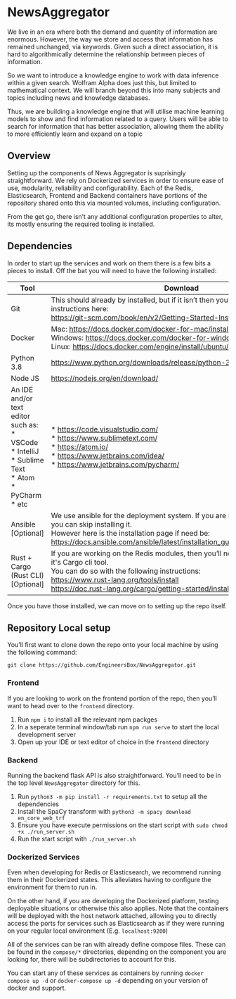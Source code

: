 # NewsAggregator

We live in an era where both the demand and quantity of information are enormous. However, the way we store and access that information has remained unchanged, via keywords. Given such a direct association, it is hard to algorithmically determine the relationship between pieces of information.

So we want to introduce a knowledge engine to work with data inference within a given search. Wolfram Alpha does just this, but limited to mathematical context. We will branch beyond this into many subjects and topics including news and knowledge databases.

Thus, we are building a knowledge engine that will utilise machine learning models to show and find information related to a query. Users will be able to search for information that has better association, allowing them the ability to more efficiently learn and expand on a topic

## Overview

Setting up the components of News Aggregator is suprisingly straightforward. We rely on Dockerized services in order to ensure ease of use, modularity, reliability and configurability. Each of the Redis, Elasticsearch, Frontend and Backend containers have portions of the repository shared onto this via mounted volumes, including configuration.

From the get go, there isn’t any additional configuration properties to alter, its mostly ensuring the required tooling is installed.

## Dependencies

In order to start up the services and work on them there is a few bits a pieces to install. Off the bat you will need to have the following installed:

| Tool                                                                                                           	| Download                                                                                                                                                                                                                                             	|
|----------------------------------------------------------------------------------------------------------------	|------------------------------------------------------------------------------------------------------------------------------------------------------------------------------------------------------------------------------------------------------	|
| Git                                                                                                            	| This should already by installed, but if it isn’t then you can find installation instructions here:<br><https://git-scm.com/book/en/v2/Getting-Started-Installing-Git>                                                                               	|
| Docker                                                                                                         	| Mac: <https://docs.docker.com/docker-for-mac/install/><br>Windows: <https://docs.docker.com/docker-for-windows/install/><br>Linux: <https://docs.docker.com/engine/install/ubuntu/>                                                                  	|
| Python 3.8                                                                                                     	| <https://www.python.org/downloads/release/python-3810/>                                                                                                                                                                                              	|
| Node JS                                                                                                        	| <https://nodejs.org/en/download/>                                                                                                                                                                                                                    	|
| An IDE and/or text editor such as:<br>* VSCode<br>* IntelliJ<br>* Sublime Text<br>* Atom<br>* PyCharm<br>* etc 	| * <https://code.visualstudio.com/><br>* <https://www.sublimetext.com/><br>* <https://atom.io/><br>* <https://www.jetbrains.com/idea/><br>* <https://www.jetbrains.com/pycharm/>                                                                      	|
| Ansible [Optional]                                                                                             	| We use ansible for the deployment system. If you are not working on it then you can skip installing it.<br>However here is the installation page if need be:<br><https://docs.ansible.com/ansible/latest/installation_guide/intro_installation.html> 	|
| Rust + Cargo (Rust CLI) [Optional]                                                                                    	| If you are working on the Redis modules, then you’ll need to install Rust and it's Cargo cli tool.<br>You can do so with the following instructions:<br><https://www.rust-lang.org/tools/install><br><https://doc.rust-lang.org/cargo/getting-started/installation.html>                                 	|

Once you have those installed, we can move on to setting up the repo itself.

## Repository Local setup

You’ll first want to clone down the repo onto your local machine by using the following command:

```shell
git clone https://github.com/EngineersBox/NewsAggregator.git
```

### Frontend

If you are looking to work on the frontend portion of the repo, then you’ll want to head over to the `frontend` directory.

1. Run `npm i` to install all the relevant npm packges
2. In a seperate terminal window/tab run `npm run serve` to start the local development server
3. Open up your IDE or text editor of choice in the `frontend` directory

### Backend

Running the backend flask API is also straightforward. You’ll need to be in the top level `NewsAggregator` directory for this.

1. Run `python3 -m pip install -r requirements.txt` to setup all the dependencies
2. Install the SpaCy transform with `python3 -m spacy download en_core_web_trf`
3. Ensure you have execute permissions on the start script with `sudo chmod +x ./run_server.sh`
4. Run the start script with `./run_server.sh`

### Dockerized Services

Even when developing for Redis or Elasticsearch, we recommend running them in their Dockerized states. This alleviates having to configure the environment for them to run in.

On the other hand, if you are developing the Dockerized platform, testing deployable situations or otherwise this also applies. Note that the containers will be deployed with the host network attached, allowing you to directly access the ports for services such as Elasticsearch as if they were running on your regular local environment (E.g. `localhost:9200`)

All of the services can be ran with already define compose files. These can be found in the `compose/*` directories, depending on the component you are looking for, there will be subdirectories to account for this.

You can start any of these services as containers by running `docker compose up -d` or `docker-compose up -d` depending on your version of docker and support.
